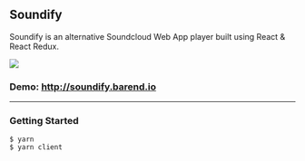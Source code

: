 ## Soundify

Soundify is an alternative Soundcloud Web App player built using React & React Redux.

<img src="https://i.postimg.cc/3rLLvyzn/screenie.png" />

### Demo: http://soundify.barend.io

---

### Getting Started

    $ yarn
    $ yarn client
